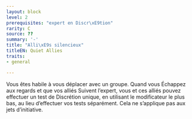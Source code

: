 ```yaml
---
layout: block
level: 2
prerequisites: "expert en Discr\xE9tion"
rarity: C
source: ??
summary: '-'
title: "Alli\xE9s silencieux"
titleEN: Quiet Allies
traits:
- general

---
```


<p>Vous êtes habile à vous déplacer avec un groupe. Quand vous Échappez aux regards et que vos alliés Suivent l’expert, vous et ces alliés pouvez effectuer un test de Discrétion unique, en utilisant le modificateur le plus bas, au lieu d’effectuer vos tests séparément. Cela ne s’applique pas aux jets d’initiative.</p>